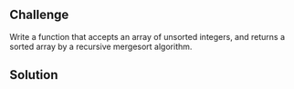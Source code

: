 ## Challenge
Write a function that accepts an array of unsorted integers, and returns a sorted array by a recursive mergesort algorithm.

## Solution
